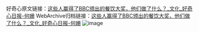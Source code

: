 好奇心原文链接：[这些人赢得了BBC颁出的餐饮大奖，他们做了什么？_文化_好奇心日报-何姗](https://www.qdaily.com/articles/9516.html)
WebArchive归档链接：[这些人赢得了BBC颁出的餐饮大奖，他们做了什么？_文化_好奇心日报-何姗](http://web.archive.org/web/20170524082147/http://www.qdaily.com:80/articles/9516.html)
![image](http://ww3.sinaimg.cn/large/007d5XDply1g3vfhej3kzj30u04dqhdt)